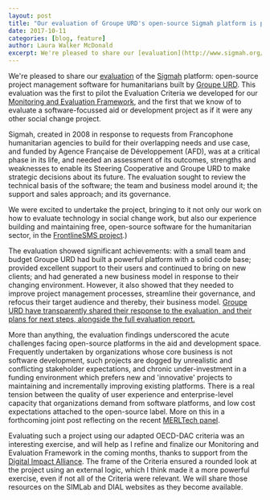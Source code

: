 ```yaml
---
layout: post
title: "Our evaluation of Groupe URD's open-source Sigmah platform is published"
date: 2017-10-11
categories: [blog, feature]
author: Laura Walker McDonald
excerpt: We're pleased to share our [evaluation](http://www.sigmah.org/Sigmah-evaluation-showing-the-way-forward.html) of the [Sigmah](http://www.sigmah.org) platform: open-source project management software for humanitarians built by [Groupe URD](http://www.urd.org). This evaluation was the first to pilot the Evaluation Criteria we developed for our [Monitoring and Evaluation Framework](http://www.simlab.org/resources/mandeoftech), and the first that we know of to evaluate a software-focussed aid or development project as if it were any other social change project.
---
```


We're pleased to share our [evaluation](http://www.sigmah.org/Sigmah-evaluation-showing-the-way-forward.html) of the [Sigmah](http://www.sigmah.org) platform: open-source project management software for humanitarians built by [Groupe URD](http://www.urd.org). This evaluation was the first to pilot the Evaluation Criteria we developed for our [Monitoring and Evaluation Framework](http://www.simlab.org/resources/mandeoftech), and the first that we know of to evaluate a software-focussed aid or development project as if it were any other social change project.

Sigmah, created in 2008 in response to requests from Francophone humanitarian agencies to build for their overlapping needs and use case, and funded by Agence Française de Développement (AFD), was at a critical phase in its life, and needed an assessment of its outcomes, strengths and weaknesses to enable its Steering Cooperative and Groupe URD to make strategic decisions about its future. The evaluation sought to review the technical basis of the software; the team and business model around it; the support and sales approach; and its governance.

We were excited to undertake the project, bringing to it not only our work on how to evaluate technology in social change work, but also our experience building and maintaining free, open-source software for the humanitarian sector, in the [FrontlineSMS project](http://www.frontlinesms.com).)

The evaluation showed significant achievements: with a small team and budget Groupe URD had built a powerful platform with a solid code base; provided excellent support to their users and continued to bring on new clients; and had generated a new business model in response to their changing environment. However, it also showed that they needed to improve project management processes, streamline their governance, and refocus their target audience and thereby, their business model. [Groupe URD have transparently shared their response to the evaluation, and their plans for next steps, alongside the full evaluation report.](http://www.sigmah.org/Sigmah-evaluation-showing-the-way-forward.html)

More than anything, the evaluation findings underscored the acute challenges facing open-source platforms in the aid and development space. Frequently undertaken by organizations whose core business is not software development, such projects are dogged by unrealistic and conflicting stakeholder expectations, and chronic under-investment in a funding environment which prefers new and 'innovative' projects to maintaining and incrementally improving existing platforms. There is a real tension between the quality of user experience and enterprise-level capacity that organizations demand from software platforms, and low cost expectations attached to the open-source label. More on this in a forthcoming joint post reflecting on the recent [MERLTech panel](http://merltech.org/are-interoperability-and-open-source-overrated/).

Evaluating such a project using our adapted OECD-DAC criteria was an interesting exercise, and will help as I refine and finalize our Monitoring and Evaluation Framework in the coming months, thanks to support from the [Digital Impact Alliance](https://digitalimpactalliance.org). The frame of the Criteria ensured a rounded look at the project using an external logic, which I think made it a more powerful exercise, even if not all of the Criteria were relevant. We will share those resources on the SIMLab and DIAL websites as they become available.
